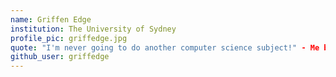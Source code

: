 ```yaml
---
name: Griffen Edge
institution: The University of Sydney
profile_pic: griffedge.jpg
quote: "I'm never going to do another computer science subject!" - Me before doing another computer science subject
github_user: griffedge
---
```


